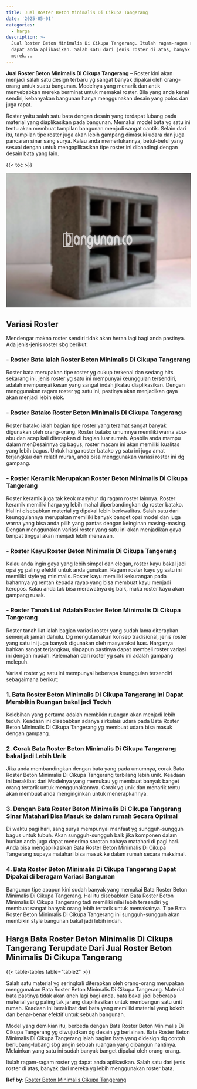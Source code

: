 ```yaml
---
title: Jual Roster Beton Minimalis Di Cikupa Tangerang
date: '2025-05-01'
categories:
  - harga
description: >-
  Jual Roster Beton Minimalis Di Cikupa Tangerang. Itulah ragam-ragam roster yg
  dapat anda aplikasikan. Salah satu dari jenis roster di atas, banyak dari
  merek...
---
```


**Jual Roster Beton Minimalis Di Cikupa Tangerang** – Roster kini akan menjadi salah satu design terbaru yg sangat banyak dipakai oleh orang-orang untuk suatu bangunan. Modelnya yang menarik dan antik menyebabkan mereka berminat untuk memakai roster. Bila yang anda kenal sendiri, kebanyakan bangunan hanya menggunakan desain yang polos dan juga rapat.

Roster yaitu salah satu bata dengan desain yang terdapat lubang pada material yang diaplikasikan pada bangunan. Memakai model bata yg satu ini tentu akan membuat tampilan bangunan menjadi sangat cantik. Selain dari itu, tampilan tipe roster juga akan lebih gampang dimasuki udara dan juga pancaran sinar sang surya. Kalau anda memerlukannya, betul-betul yang sesuai dengan untuk mengaplikasikan tipe roster ini dibandingi dengan desain bata yang lain.

{{< toc >}}

![Jual Roster Beton Minimalis Di Cikupa Tangerang](/images/bata-roster-minimalis-20.png)

## Variasi Roster

Mendengar makna roster sendiri tidak akan heran lagi bagi anda pastinya. Ada jenis-jenis roster sbg berikut:

### \- Roster Bata Ialah Roster Beton Minimalis Di Cikupa Tangerang

Roster bata merupakan tipe roster yg cukup terkenal dan sedang hits sekarang ini, jenis roster yg satu ini mempunyai keunggulan tersendiri, adalah mempunyai kesan yang sangat indah jikalau diaplikasikan. Dengan menggunakan ragam roster yg satu ini, pastinya akan menjadikan gaya akan menjadi lebih elok.

### \- Roster Batako Roster Beton Minimalis Di Cikupa Tangerang

Roster batako ialah bagian tipe roster yang teramat sangat banyak digunakan oleh orang-orang. Roster batako umumnya memiliki warna abu-abu dan acap kali diterapkan di bagian luar rumah. Apabila anda mampu dalam menDesainnya dg bagus, roster macam ini akan memiliki kualitas yang lebih bagus. Untuk harga roster batako yg satu ini juga amat terjangkau dan relatif murah, anda bisa menggunakan variasi roster ini dg gampang.

### \- Roster Keramik Merupakan Roster Beton Minimalis Di Cikupa Tangerang

Roster keramik juga tak keok masyhur dg ragam roster lainnya. Roster keramik memiliki harga yg lebih mahal diperbandingkan dg roster batako. Hal ini disebabkan material yg dipakai lebih berkwalitas. Salah satu dari keunggulannya merupakan memiliki banyak banget opsi model dan juga warna yang bisa anda pilih yang pantas dengan keinginan masing-masing. Dengan menggunakan variasi roster yang satu ini akan menjadikan gaya tempat tinggal akan menjadi lebih menawan.

### \- Roster Kayu Roster Beton Minimalis Di Cikupa Tangerang

Kalau anda ingin gaya yang lebih simpel dan elegan, roster kayu bakal jadi opsi yg paling efektif untuk anda gunakan. Ragam roster kayu yg satu ini memiliki style yg minimalis. Roster kayu memiliki kekurangan pada bahannya yg rentan kepada rayap yang bisa membuat kayu menjadi keropos. Kalau anda tak bisa merawatnya dg baik, maka roster kayu akan gampang rusak.

### \- Roster Tanah Liat Adalah Roster Beton Minimalis Di Cikupa Tangerang

Roster tanah liat ialah bagian variasi roster yang sudah lama diterapkan semenjak jaman dahulu. Dg mengutamakan konsep tradisional, jenis roster yang satu ini juga banyak digunakan oleh masyarakat luas. Harganya bahkan sangat terjangkau, siapapun pastinya dapat membeli roster variasi ini dengan mudah. Kelemahan dari roster yg satu ini adalah gampang melepuh.

Variasi roster yg satu ini mempunyai beberapa keunggulan tersendiri sebagaimana berikut:

### 1\. Bata Roster Beton Minimalis Di Cikupa Tangerang ini Dapat Membikin Ruangan bakal jadi Teduh

Kelebihan yang pertama adalah membikin ruangan akan menjadi lebih teduh. Keadaan ini disebabkan adanya sirkulais udara pada Bata Roster Beton Minimalis Di Cikupa Tangerang yg membuat udara bisa masuk dengan gampang.

### 2\. Corak Bata Roster Beton Minimalis Di Cikupa Tangerang bakal jadi Lebih Unik

Jika anda membandingkan dengan bata yang pada umumnya, corak Bata Roster Beton Minimalis Di Cikupa Tangerang terbilang lebih unik. Keadaan ini berakibat dari Modelnya yang memukau yg membuat banyak banget orang tertarik untuk menggunakannya. Corak yg unik dan menarik tentu akan membuat anda menginginkan untuk menerapkannya.

### 3\. Dengan Bata Roster Beton Minimalis Di Cikupa Tangerang Sinar Matahari Bisa Masuk ke dalam rumah Secara Optimal

Di waktu pagi hari, sang surya mempunyai manfaat yg sungguh-sungguh bagus untuk tubuh. Akan sungguh-sungguh baik jika komponen dalam hunian anda juga dapat menerima sorotan cahaya matahari di pagi hari. Anda bisa mengaplikasikan Bata Roster Beton Minimalis Di Cikupa Tangerang supaya matahari bisa masuk ke dalam rumah secara maksimal.

### 4\. Bata Roster Beton Minimalis Di Cikupa Tangerang Dapat Dipakai di beragam Variasi Bangunan

Bangunan tipe apapun kini sudah banyak yang memakai Bata Roster Beton Minimalis Di Cikupa Tangerang. Hal itu disebabkan Bata Roster Beton Minimalis Di Cikupa Tangerang tadi memiliki nilai lebih tersendiri yg membuat sangat banyak orang lebih tertarik untuk memakainya. Tipe Bata Roster Beton Minimalis Di Cikupa Tangerang ini sungguh-sungguh akan membikin style bangunan bakal jadi lebih indah.

## Harga Bata Roster Beton Minimalis Di Cikupa Tangerang Terupdate Dari Jual Roster Beton Minimalis Di Cikupa Tangerang

{{< table-tables table="table2" >}}

Salah satu material yg seringkali diterapkan oleh orang-orang merupakan menggunakan Bata Roster Beton Minimalis Di Cikupa Tangerang. Material bata pastinya tidak akan aneh lagi bagi anda, bata bakal jadi beberapa material yang paling tak jarang diaplikasikan untuk membangun satu unit rumah. Keadaan ini berakibat dari bata yang memiliki material yang kokoh dan benar-benar efektif untuk sebuah bangunan.

Model yang demikian itu, berbeda dengan Bata Roster Beton Minimalis Di Cikupa Tangerang yg diwujudkan dg desain yg berlainan. Bata Roster Beton Minimalis Di Cikupa Tangerang ialah bagian bata yang didesign dg contoh berlubang-lubang sbg angin sebuah ruangan yang dibangun nantinya. Melainkan yang satu ini sudah banyak banget dipakai oleh orang-orang.

Itulah ragam-ragam roster yg dapat anda aplikasikan. Salah satu dari jenis roster di atas, banyak dari mereka yg lebih menggunakan roster bata.

**Ref by:** [Roster Beton Minimalis Cikupa Tangerang](https://id.wikipedia.org/wiki/Roster)
